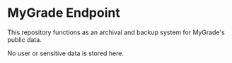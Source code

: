 # MyGrade Endpoint

This repository functions as an archival and backup system for MyGrade's public data.

No user or sensitive data is stored here.
